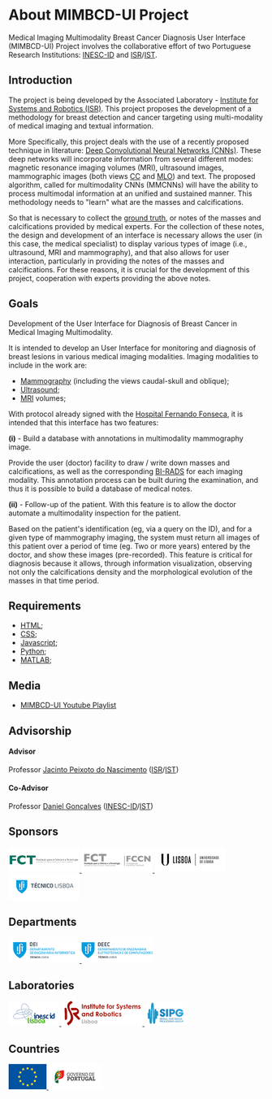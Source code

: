 # About MIMBCD-UI Project

Medical Imaging Multimodality Breast Cancer Diagnosis User Interface (MIMBCD-UI) Project involves the collaborative effort of two Portuguese Research Institutions: [INESC-ID](http://www.inesc-id.pt/) and [ISR](http://welcome.isr.tecnico.ulisboa.pt/)/[IST](http://tecnico.ulisboa.pt/).

## Introduction

The project is being developed by the Associated Laboratory - [Institute for Systems and Robotics (ISR)](http://welcome.isr.tecnico.ulisboa.pt/). This project proposes the development of a methodology for breast detection and cancer targeting using multi-modality of medical imaging and textual information.

More Specifically, this project deals with the use of a recently proposed technique in literature: [Deep Convolutional Neural Networks (CNNs)](https://en.wikipedia.org/wiki/Convolutional_neural_network). These deep networks will incorporate information from several different modes: magnetic resonance imaging volumes (MRI), ultrasound images, mammographic images (both views [CC](http://radiopaedia.org/articles/craniocaudal-view) and [MLO](http://radiopaedia.org/articles/mediolateral-oblique-view)) and text. The proposed algorithm, called for multimodality CNNs (MMCNNs) will have the ability to process multimodal information at an unified and sustained manner. This methodology needs to "learn" what are the masses and calcifications.

So that is necessary to collect the [ground truth](https://en.wikipedia.org/wiki/Ground_truth), or notes of the masses and calcifications provided by medical experts. For the collection of these notes, the design and development of an interface is necessary allows the user (in this case, the medical specialist) to display various types of image (i.e., ultrasound, MRI and mammography), and that also allows for user interaction, particularly in providing the notes of the masses and calcifications. For these reasons, it is crucial for the development of this project, cooperation with experts providing the above notes.

## Goals

Development of the User Interface for Diagnosis of Breast Cancer in Medical Imaging Multimodality.

It is intended to develop an User Interface for monitoring and diagnosis of breast lesions in various medical imaging modalities. Imaging modalities to include in the work are:

* [Mammography](https://en.wikipedia.org/wiki/Mammography) (including the views caudal-skull and oblique);
* [Ultrasound](https://en.wikipedia.org/wiki/Ultrasound);
* [MRI](https://en.wikipedia.org/wiki/Magnetic_resonance_imaging) volumes;

With protocol already signed with the [Hospital Fernando Fonseca](http://www.hff.min-saude.pt/), it is intended that this interface has two features:

**(i)** - Build a database with annotations in multimodality mammography image.

Provide the user (doctor) facility to draw / write down masses and calcifications, as well as the corresponding [BI-RADS](https://en.wikipedia.org/wiki/BI-RADS) for each imaging modality. This annotation process can be built during the examination, and thus it is possible to build a database of medical notes.

**(ii)** - Follow-up of the patient. With this feature is to allow the doctor automate a multimodality inspection for the patient.

Based on the patient's identification (eg, via a query on the ID), and for a given type of mammography imaging, the system must return all images of this patient over a period of time (eg. Two or more years) entered by the doctor, and show these images (pre-recorded). This feature is critical for diagnosis because it allows, through information visualization, observing not only the calcifications density and the morphological evolution of the masses in that time period.

## Requirements

* [HTML](http://www.w3schools.com/html/);
* [CSS](http://www.w3schools.com/css/);
* [Javascript](http://www.w3schools.com/js/);
* [Python](https://www.python.org/);
* [MATLAB](http://www.mathworks.com/);

## Media

* [MIMBCD-UI Youtube Playlist](https://www.youtube.com/playlist?list=PLSTwZNTQNGC5pdYGWmUwwV8jsckozx6U9)

## Advisorship

#### Advisor

Professor [Jacinto Peixoto do Nascimento](http://users.isr.ist.utl.pt/~jan/) ([ISR](http://welcome.isr.tecnico.ulisboa.pt/author/jacintocarlosmarquespeixotodo/)/[IST](https://fenix.tecnico.ulisboa.pt/homepage/ist33543))

#### Co-Advisor

Professor [Daniel Gonçalves](http://danielgoncalves.info/) ([INESC-ID](http://www.inesc-id.pt/member.php?pid=317)/[IST](https://fenix.tecnico.ulisboa.pt/homepage/ist13898))

## Sponsors

<span class="image">
  <a href="http://www.fct.pt/" title="FCT" target="_blank">
    <img src="https://github.com/MIMBCD-UI/meta/blob/master/brands/fct_footer.png" alt="fct" />
  </a>
</span>
<span class="image">
  <a href="https://www.fccn.pt/en/" title="FCCN" target="_blank">
    <img src="https://github.com/MIMBCD-UI/meta/blob/master/brands/fccn_footer.png" alt="fccn" />
  </a>
</span>
<span class="image">
  <a href="https://www.ulisboa.pt/en/" title="ULisboa" target="_blank">
    <img src="https://github.com/MIMBCD-UI/meta/blob/master/brands/ulisboa_footer.png" alt="ulisboa" />
  </a>
</span>
<span class="image">
  <a href="http://tecnico.ulisboa.pt/" title="IST" target="_blank">
    <img src="https://github.com/MIMBCD-UI/meta/blob/master/brands/ist_c_rgb_pos_footer.png" alt="ist" />
  </a>
</span>

## Departments

<span class="image">
  <a href="http://dei.tecnico.ulisboa.pt" title="DEI" target="_blank">
    <img src="https://github.com/MIMBCD-UI/meta/blob/master/brands/dei_footer.png" alt="dei" />
  </a>
</span>
<span class="image">
  <a href="http://deec.tecnico.ulisboa.pt" title="DEEC" target="_blank">
    <img src="https://github.com/MIMBCD-UI/meta/blob/master/brands/deec_footer.png" alt="dei" />
  </a>
</span>

## Laboratories

<span class="image">
  <a href="http://www.inesc-id.pt/" title="INESC-ID" target="_blank">
    <img src="https://github.com/MIMBCD-UI/meta/blob/master/brands/inesc-id_footer.png" alt="inesc-id" />
  </a>
</span>
<span class="image">
  <a href="http://welcome.isr.tecnico.ulisboa.pt/" title="ISR" target="_blank">
    <img src="https://github.com/MIMBCD-UI/meta/blob/master/brands/isr-lisboa_footer.png" alt="isr" />
  </a>
</span>
<span class="image">
  <a href="http://welcome.isr.tecnico.ulisboa.pt/projects_cat/sipg/" title="SIGP" target="_blank">
    <img src="https://github.com/MIMBCD-UI/meta/blob/master/brands/sigp_footer.png" alt="sigp"/>
  </a>
</span>

## Countries

<span class="image">
  <a href="https://europa.eu/" title="EU" target="_blank">
    <img src="https://github.com/MIMBCD-UI/meta/blob/master/brands/eu_footer.png" alt="eu" />
  </a>
</span>
<span class="image">
  <a href="https://www.portugal.gov.pt/" title="Portugal" target="_blank">
    <img src="https://github.com/MIMBCD-UI/meta/blob/master/brands/pt_footer.png" alt="pt"/>
  </a>
</span>
